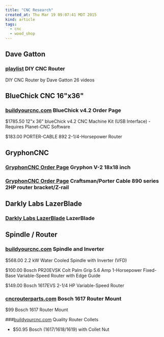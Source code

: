```yaml
---
title: "CNC Research"
created_at: Thu Mar 19 09:07:41 MDT 2015
kind: article
tags:
  - cnc
  - wood_shop
---
```


## Dave Gatton

### [playlist](https://www.youtube.com/playlist?list=PLy11Xbe5BExJDRoHchAf9VeHPDFy2UxiU) DIY CNC Router

DIY CNC Router by Dave Gatton 26 videos

## BlueChick CNC 16"x36"

### [buildyourcnc.com](https://www.buildyourcnc.com/blueChickVersion42CNCMachineKit.aspx) BlueChick v4.2 Order Page

$1785.50 12"x 36" blueChick v4.2 CNC Machine Kit (USB Interface) - Requires Planet-CNC Software

$183.00 PORTER-CABLE 892 2-1/4-Horsepower Router


## GryphonCNC

### [GryphonCNC Order Page](http://www.gryphoncnc.com/shop/gryphon-v-1-18inch/) Gryphon V-2 18x18 inch

### [GryphonCNC Order Page](http://www.gryphoncnc.com/shop/craftsman-2hp-router-bracketz-rail/) Craftsman/Porter Cable 890 series 2HP router bracket/Z-rail

## Darkly Labs LazerBlade

### [Darkly Labs LazerBlade](http://www.darklylabs.com/) LazerBlade

## Spindle / Router

### [buildyourcnc.com](https://www.buildyourcnc.com/item/spindle-inverter-2!2kw-spindle-vfd) Spindle and Inverter

$568.00 2.2 kW Water Cooled Spindle with Inverter (VFD)

$100.00 Bosch PR20EVSK Colt Palm Grip 5.6 Amp 1-Horsepower Fixed-Base Variable-Speed Router with Edge Guide

$149.00 Bosch 1617EVS 2-1/4 HP Variable-Speed Router

### [cncrouterparts.com](http://www.cncrouterparts.com/bosch-1617-router-mount-p-192.html) Bosch 1617 Router Mount

$99 Bosch 1617 Router Mount

###[buildyourcnc.com](https://www.buildyourcnc.com/routeraccessories.aspx) Quality Router Collets

* $50.95 Bosch (1617/1618/1619) with Collet Nut


